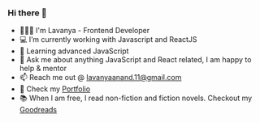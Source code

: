 ### Hi there 👋

- 👩🏻‍💻 I'm Lavanya - Frontend Developer
- 💻 I’m currently working with Javascript and ReactJS
- 🌱 Learning advanced JavaScript
- 💬 Ask me about anything JavaScript and React related, I am happy to help & mentor
- 📫 Reach me out @ lavanyaanand.11@gmail.com
- 💼 Check my [Portfolio](https://lavanya.vercel.app/)
- 📚 When I am free, I read non-fiction and fiction novels. Checkout my [Goodreads](https://www.goodreads.com/user/show/27868764-lavanya-anantha-narayanan)
